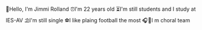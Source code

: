 🧃Hello, I'm Jimmi Rolland
⏰I'm 22 years old
⏳I'm still students and I study at IES-AV
⛱️I'm still single
⚽I like plaing football the most
🎧🎤I m choral team
